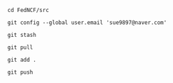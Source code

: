 ```
cd FedNCF/src
```
```
git config --global user.email 'sue9897@naver.com'
```
```
git stash
```
```
git pull
```
```
git add .
```
```
git push
```
